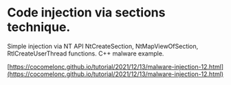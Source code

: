 # Code injection via sections technique.

Simple  injection via NT API NtCreateSection, NtMapViewOfSection, RtlCreateUserThread functions. C++ malware example.    

[https://cocomelonc.github.io/tutorial/2021/12/13/malware-injection-12.html](https://cocomelonc.github.io/tutorial/2021/12/13/malware-injection-12.html)   
